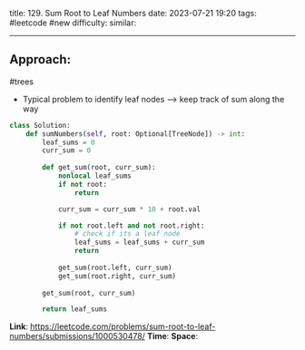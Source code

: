title: 129. Sum Root to Leaf Numbers
date: 2023-07-21 19:20
tags: #leetcode #new
difficulty:
similar: 

---
## Approach:
#trees 
- Typical problem to identify leaf nodes --> keep track of sum along the way

```python
class Solution:
    def sumNumbers(self, root: Optional[TreeNode]) -> int:
        leaf_sums = 0
        curr_sum = 0
        
        def get_sum(root, curr_sum):
            nonlocal leaf_sums
            if not root:
                return

            curr_sum = curr_sum * 10 + root.val

            if not root.left and not root.right:
	            # check if its a leaf node
                leaf_sums = leaf_sums + curr_sum
                return
            
            get_sum(root.left, curr_sum)
            get_sum(root.right, curr_sum)
        
        get_sum(root, curr_sum)

        return leaf_sums
```

**Link**: https://leetcode.com/problems/sum-root-to-leaf-numbers/submissions/1000530478/
**Time**:
**Space**: